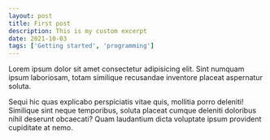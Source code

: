 ```yaml
---
layout: post
title: First post
description: This is my custom excerpt
date: 2021-10-03
tags: ['Getting started', 'programming']
---
```


Lorem ipsum dolor sit amet consectetur adipisicing elit. Sint numquam ipsum laboriosam, totam similique recusandae inventore placeat aspernatur soluta.

Sequi hic quas explicabo perspiciatis vitae quis, mollitia porro deleniti! Similique sint neque temporibus, soluta placeat cumque deleniti doloribus nihil deserunt obcaecati? Quam laudantium dicta voluptate ipsum provident cupiditate at nemo.